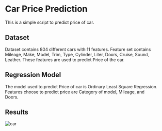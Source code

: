 # Car Price Prediction
This is a simple script to predict price of car.


## Dataset
Dataset contains 804 different cars with 11 features. Feature set contains Mileage, Make, Model, Trim, Type, Cylinder, Liter, Doors, Cruise, Sound, Leather. These features are used to predict Price of the car.


## Regression Model
The model used to predict Price of car is Ordinary Least Square Regression. Features choose to predict price are Category of model, Mileage, and Doors.


## Results
![car](https://user-images.githubusercontent.com/25280843/28687072-f2f68e92-732a-11e7-9217-5063352ea1c8.png)

